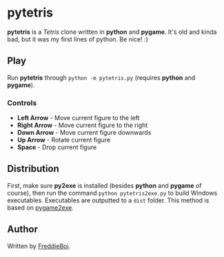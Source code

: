 pytetris
========
**pytetris** is a _Tetris_ clone written in **python** and **pygame**. It's old and kinda bad, but it was my first lines of python. Be nice! :)

Play
----
Run **pytetris** through `python -m pytetris.py` (requires **python** and **pygame**).

### Controls
+ **Left Arrow** - Move current figure to the left
+ **Right Arrow** - Move current figure to the right
+ **Down Arrow** - Move current figure downwards
+ **Up Arrow** - Rotate current figure
+ **Space** - Drop current figure

Distribution
------------
First, make sure **py2exe** is installed (besides **python** and **pygame** of course), then run the command `python pytetris2exe.py` to build Windows executables. Executables are outputted to a `dist` folder. This method is based on [pygame2exe](http://pygame.org/wiki/Pygame2exe "Pygame2exe").

Author
------
Written by [FreddieBoi](https://github.com/FreddieBoi "FreddieBoi at github").
